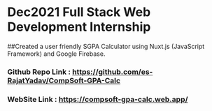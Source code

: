 # Dec2021 Full Stack Web Development Internship
##Created a user friendly SGPA Calculator using Nuxt.js (JavaScript Framework) and Google Firebase.

### Github Repo Link : https://github.com/es-RajatYadav/CompSoft-GPA-Calc

### WebSite Link : https://compsoft-gpa-calc.web.app/
